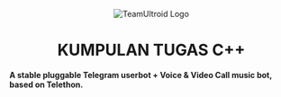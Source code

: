 <p align="center">
  <img src="./resources/extras/logo_readme.jpg" alt="TeamUltroid Logo">
</p>
<h1 align="center">
  <b>KUMPULAN TUGAS C++</b>
</h1>

<b>A stable pluggable Telegram userbot + Voice & Video Call music bot, based on Telethon.</b>
